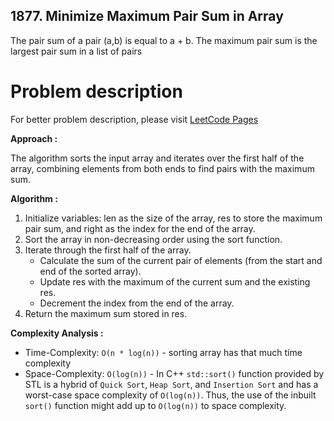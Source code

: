 ## 1877. Minimize Maximum Pair Sum in Array

The pair sum of a pair (a,b) is equal to a + b. The maximum pair sum is the largest pair sum in a list of pairs

# Problem description

For better problem description, please visit [LeetCode Pages](https://leetcode.com/problems/minimize-maximum-pair-sum-in-array/description)

**Approach :**<br/>

The algorithm sorts the input array and iterates over the first half of the array, combining elements from both ends to find pairs with the maximum sum.

**Algorithm :**<br/>

1. Initialize variables: len as the size of the array, res to store the maximum pair sum, and right as the index for the end of the array.
2. Sort the array in non-decreasing order using the sort function.
3. Iterate through the first half of the array.
    - Calculate the sum of the current pair of elements (from the start and end of the sorted array).
    - Update res with the maximum of the current sum and the existing res.
    - Decrement the index from the end of the array.
4. Return the maximum sum stored in res.

**Complexity Analysis :**<br/>

-   Time-Complexity: `O(n * log(n))` - sorting array has that much time complexity
-   Space-Complexity: `O(log(n))` - In C++ `std::sort()` function provided by STL is a hybrid of `Quick Sort`, `Heap Sort`, and `Insertion Sort` and has a worst-case space complexity of `O(log(n))`. Thus, the use of the inbuilt `sort()` function might add up to `O(log(n))` to space complexity.
